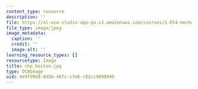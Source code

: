 ```yaml
---
content_type: resource
description: ''
file: https://ol-ocw-studio-app-qa.s3.amazonaws.com/courses/1-054-mechanics-and-design-of-concrete-structures-spring-2004/4e9f99680d5648fcc7e6c02cc9898940_chp_boston.jpg
file_type: image/jpeg
image_metadata:
  caption: ''
  credit: ''
  image-alt: ''
learning_resource_types: []
resourcetype: Image
title: chp_boston.jpg
type: OCWImage
uid: 4e9f9968-0d56-48fc-c7e6-c02cc9898940
---
```

